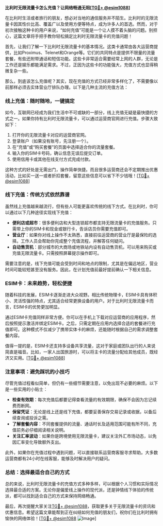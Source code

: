**比利时无限流量卡怎么充值？让网络畅通无阻[[TG💪+ @esim1088](https://t.me/s/esim1088)]**

在比利时生活或者旅行的朋友，想必对当地的通信服务并不陌生。比利时的无限流量卡因其性价比高、覆盖广以及使用方便等特点，成为许多人的首选。然而，对于初次接触这种卡的用户来说，“如何充值”可能是一个让人摸不着头脑的问题。别担心，这篇文章将手把手教你轻松搞定比利时无限流量卡的充值问题！

首先，让我们了解一下比利时无限流量卡的基本情况。这类卡通常由各大运营商提供，比如Proximus、Telenet和Orange等。它们的共同特点是提供不限量的流量套餐，有些还附带通话和短信功能。这些卡非常适合需要经常上网的人群，无论是工作还是娱乐都能满足需求。不过，正因为这些卡的功能强大，充值方式也显得稍微复杂一些。

那么，到底该怎么充值呢？其实，现在充值的方式已经非常多样化了，不需要像以前那样必须去实体营业厅排队办理。以下是几种主流的充值方法：

### **线上充值：随时随地，一键搞定**

如今，互联网已经成为我们生活中不可或缺的一部分，线上充值无疑是最快捷的方式之一。如果你持有比利时无限流量卡，可以通过运营商官网进行充值。步骤大致如下：

1. 打开你的无限流量卡对应的运营商官网。
2. 登录账户（如果没有账号，先注册一个）。
3. 在“充值”或“购买套餐”的页面中选择适合你的流量套餐。
4. 输入你的SIM卡号码，确认信息无误后提交订单。
5. 使用信用卡或其他在线支付方式完成付款。

这种方式的好处是无需出门，操作简单快捷。而且很多运营商还会不定期推出优惠活动，比如买一送一或者折扣套餐，留意这些信息可以省下不少钱哦！[[TG💪+ @esim1088](https://t.me/s/esim1088)]

### **线下充值：传统方式依然靠谱**

虽然线上充值越来越流行，但有些人可能更喜欢传统的线下方式。在比利时，你可以通过以下几种途径实现线下充值：

- **便利店或超市**：很多便利店和大型连锁超市都支持无限流量卡的充值服务。只需带上你的SIM卡和现金或银行卡，告诉店员你需要充值即可。
- **营业厅**：如果你对线上操作不太熟悉，直接前往运营商的营业厅是最保险的选择。工作人员会帮助你完成整个充值流程，并解答任何疑问。
- **自动售货机**：部分城市的大商场或地铁站内设有自动售货机，可以用来购买或充值无限流量卡。只需按照屏幕提示操作即可。

需要注意的是，线下充值可能会受到时间和地点的限制，尤其是在偏远地区，营业时间可能较短甚至没有服务。因此，在计划充值前最好提前确认一下相关信息。

### **ESIM卡：未来趋势，轻松便捷**

随着科技的发展，ESIM卡逐渐走进大众视野。相比传统物理卡，ESIM卡具有体积小、灵活性强的特点，尤其适合经常更换设备的用户。对于比利时无限流量卡而言，ESIM卡的优势更加明显。

通过ESIM卡充值同样非常方便。你可以在手机上下载对应运营商的应用程序，然后按照提示激活并绑定ESIM卡。之后，只需定期在应用内选择合适的套餐进行充值即可。这种模式不仅减少了携带实体卡的麻烦，还能随时根据自己的需求调整套餐内容。

值得一提的是，ESIM卡还支持多设备共享流量，这对于家庭或团队出行的人来说简直是福音。比如，一家人出国旅游时，可以将主卡的流量分配给其他成员，既经济又实用。[[TG💪+ @esim1088](https://t.me/s/esim1088)]

### **注意事项：避免踩坑的小技巧**

尽管充值过程看似简单，但仍有一些细节需要注意，以免出现不必要的麻烦。以下是一些实用的小贴士：

- **检查有效期**：每次充值后都要记得查看流量的有效期限，确保不会因为忘记续费而断网。
- **保留凭证**：无论是线上还是线下充值，都要妥善保存交易记录或收据，以备后续查询或投诉之需。
- **了解套餐内容**：不同套餐提供的流量、通话时长及适用范围可能有所不同，充值前务必仔细阅读相关说明。
- **关注汇率波动**：如果你是跨境使用无限流量卡，建议关注外汇市场动态，以免因汇率变化导致额外支出。

此外，如果你在充值过程中遇到问题，可以直接联系运营商客服寻求帮助。大多数运营商都有24小时在线客服，能够及时解决用户的疑问。

### **总结：选择最适合自己的方式**

总的来说，比利时无限流量卡的充值方式多种多样，可以根据个人习惯和实际情况选择最合适的方案。无论你是偏爱线上操作的现代派，还是钟情线下体验的传统派，都可以找到适合自己的方式来保持网络畅通。

最后，再次提醒大家关注[TG💪+ @esim1088](https://t.me/s/esim1088)，获取更多关于无限流量卡的资讯和优惠信息。希望这篇文章能帮到正在纠结如何充值的朋友们，祝你们在比利时拥有愉快的网络体验！[[TG💪+ @esim1088](https://t.me/s/esim1088) ![Image](https://i.postimg.cc/4NQfJmqS/Snipaste-2025-05-13-00-14-12.png)]